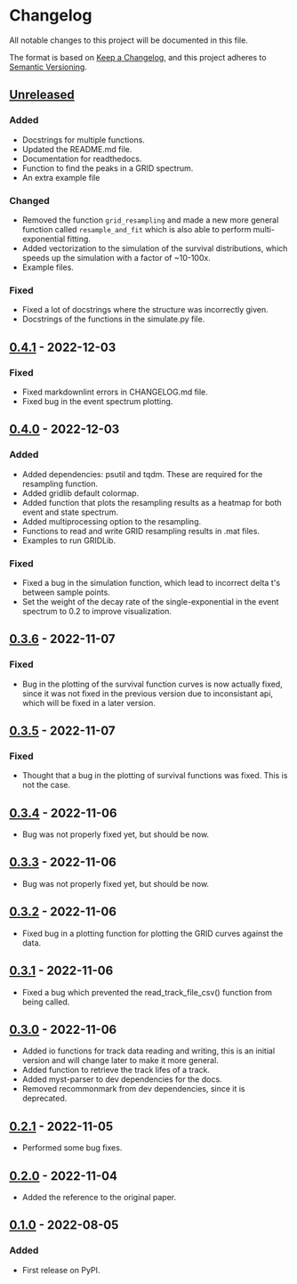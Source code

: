 <!-- markdownlint-disable MD024 -->
# Changelog

All notable changes to this project will be documented in this file.

The format is based on [Keep a Changelog](https://keepachangelog.com/en/1.0.0/),
and this project adheres to [Semantic Versioning](https://semver.org/spec/v2.0.0.html).

## [Unreleased]

### Added

- Docstrings for multiple functions.
- Updated the README.md file.
- Documentation for readthedocs.
- Function to find the peaks in a GRID spectrum.
- An extra example file

### Changed

- Removed the function `grid_resampling` and made a new more general function called `resample_and_fit` which is also able to perform multi-exponential fitting.
- Added vectorization to the simulation of the survival distributions, which speeds
up the simulation with a factor of ~10-100x.
- Example files.

### Fixed

- Fixed a lot of docstrings where the structure was incorrectly given.
- Docstrings of the functions in the simulate.py file.

## [0.4.1] - 2022-12-03

### Fixed

- Fixed markdownlint errors in CHANGELOG.md file.
- Fixed bug in the event spectrum plotting.

## [0.4.0] - 2022-12-03

### Added

- Added dependencies: psutil and tqdm. These are required for the resampling function.
- Added gridlib default colormap.
- Added function that plots the resampling results as a heatmap for both event and state spectrum.
- Added multiprocessing option to the resampling.
- Functions to read and write GRID resampling results in .mat files.
- Examples to run GRIDLib.

### Fixed

- Fixed a bug in the simulation function, which lead to incorrect delta t's between sample points.
- Set the weight of the decay rate of the single-exponential in the event spectrum to 0.2 to improve visualization.

## [0.3.6] - 2022-11-07

### Fixed

- Bug in the plotting of the survival function curves is now actually fixed, since it was not fixed in the previous version due to inconsistant api, which will be fixed in a later version.

## [0.3.5] - 2022-11-07

### Fixed

- Thought that a bug in the plotting of survival functions was fixed. This is not the case.

## [0.3.4] - 2022-11-06

- Bug was not properly fixed yet, but should be now.

## [0.3.3] - 2022-11-06

- Bug was not properly fixed yet, but should be now.

## [0.3.2] - 2022-11-06

- Fixed bug in a plotting function for plotting the GRID curves against the data.

## [0.3.1] - 2022-11-06

- Fixed a bug which prevented the read_track_file_csv() function from being called.

## [0.3.0] - 2022-11-06

- Added io functions for track data reading and writing, this is an initial version and will change later to make it more general.
- Added function to retrieve the track lifes of a track.
- Added myst-parser to dev dependencies for the docs.
- Removed recommonmark from dev dependencies, since it is deprecated.

## [0.2.1] - 2022-11-05

- Performed some bug fixes.

## [0.2.0] - 2022-11-04

- Added the reference to the original paper.

## [0.1.0] - 2022-08-05

### Added

- First release on PyPI.

[Unreleased]: https://github.com/boydcpeters/gridlib/compare/v0.4.1...HEAD
[0.4.1]: https://github.com/boydcpeters/gridlib/compare/v0.4.0...v0.4.1
[0.4.0]: https://github.com/boydcpeters/gridlib/compare/v0.3.6...v0.4.0
[0.3.6]: https://github.com/boydcpeters/gridlib/compare/v0.3.5...v0.3.6
[0.3.5]: https://github.com/boydcpeters/gridlib/compare/v0.3.4...v0.3.5
[0.3.4]: https://github.com/boydcpeters/gridlib/compare/v0.3.3...v0.3.4
[0.3.3]: https://github.com/boydcpeters/gridlib/compare/v0.3.2...v0.3.3
[0.3.2]: https://github.com/boydcpeters/gridlib/compare/v0.3.1...v0.3.2
[0.3.1]: https://github.com/boydcpeters/gridlib/compare/v0.3.0...v0.3.1
[0.3.0]: https://github.com/boydcpeters/gridlib/compare/v0.2.1...v0.3.0
[0.2.1]: https://github.com/boydcpeters/gridlib/compare/v0.2.0...v0.2.1
[0.2.0]: https://github.com/boydcpeters/gridlib/compare/v0.1.0...v0.2.0
[0.1.0]: https://github.com/boydcpeters/gridlib/compare/releases/tag/v0.1.0
